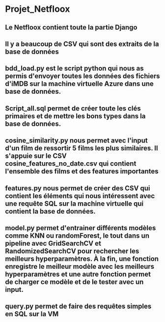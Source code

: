 # Projet_Netfloox

## Le Netfloox contient toute la partie Django

## Il y a beaucoup de CSV qui sont des extraits de la base de données

## bdd_load.py est le script python qui nous as permis d'envoyer toutes les données des fichiers d'iMDB sur la machine virtuelle Azure dans une base de données.

## Script_all.sql permet de créer toute les clés primaires et de mettre les bons types dans la base de données.

## cosine_similarity.py nous permet avec l'input d'un film de ressortir 5 films les plus similaires. Il s'appuie sur le CSV cosine_features_no_date.csv qui contient l'ensemble des films et des features importantes

## features.py nous permet de créer des CSV qui contient les éléments qui nous intéressent avec une requête SQL sur la machine virtuelle qui contient la base de données.

## model.py permet d'entrainer différents modèles comme KNN ou randomForest, le tout dans un pipeline avec GridSearchCV et RandomizedSearchCV pour rechercher les meilleurs hyperparamètres. À la fin, une fonction enregistre le meilleur modèle avec les meilleurs hyperparamètres et une autre fonction permet de charger ce modèle et de le tester avec un input.

## query.py permet de faire des requêtes simples en SQL sur la VM
